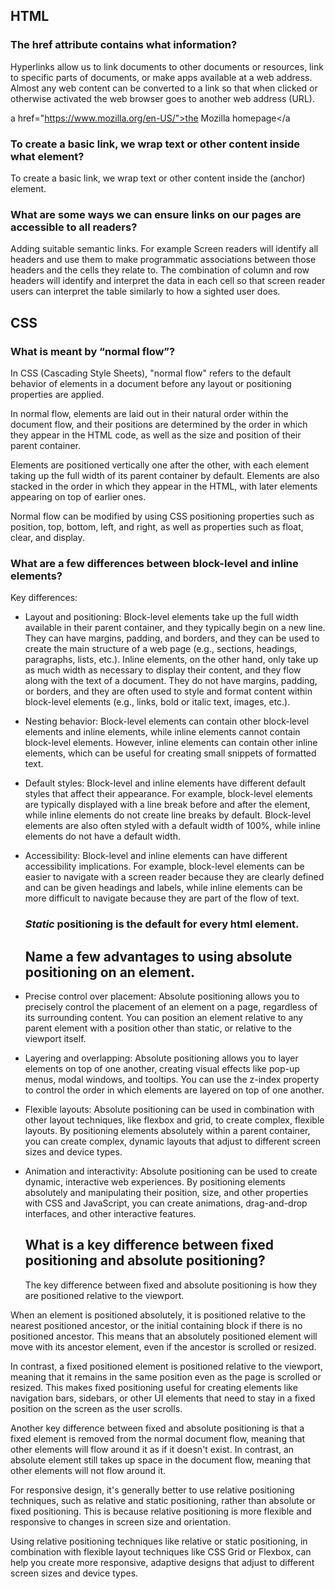 ## HTML 
### The href attribute contains what information?

Hyperlinks allow us to link documents to other documents or resources, link to specific parts of documents, or make apps available at a web address. Almost any web content can be converted to a link so that when clicked or otherwise activated the web browser goes to another web address (URL).

  a href="https://www.mozilla.org/en-US/">the Mozilla homepage</a
  
 ### To create a basic link, we wrap text or other content inside what element?
 
 To create a basic link, we wrap text or other content inside the <a> (anchor) element.
  
  ### What are some ways we can ensure links on our pages are accessible to all readers?
  
  Adding suitable semantic links. For example Screen readers will identify all headers and use them to make programmatic associations between those headers and the cells they relate to. The combination of column and row headers will identify and interpret the data in each cell so that screen reader users can interpret the table similarly to how a sighted user does.
  
  ## CSS
  
  ### What is meant by “normal flow”?
  
  In CSS (Cascading Style Sheets), "normal flow" refers to the default behavior of elements in a document before any layout or positioning properties are applied.

In normal flow, elements are laid out in their natural order within the document flow, and their positions are determined by the order in which they appear in the HTML code, as well as the size and position of their parent container.

Elements are positioned vertically one after the other, with each element taking up the full width of its parent container by default. Elements are also stacked in the order in which they appear in the HTML, with later elements appearing on top of earlier ones.

Normal flow can be modified by using CSS positioning properties such as position, top, bottom, left, and right, as well as properties such as float, clear, and display.

  ### What are a few differences between block-level and inline elements?
  
 Key differences:

- Layout and positioning: Block-level elements take up the full width available in their parent container, and they typically begin on a new line. They can have margins, padding, and borders, and they can be used to create the main structure of a web page (e.g., sections, headings, paragraphs, lists, etc.). Inline elements, on the other hand, only take up as much width as necessary to display their content, and they flow along with the text of a document. They do not have margins, padding, or borders, and they are often used to style and format content within block-level elements (e.g., links, bold or italic text, images, etc.).

- Nesting behavior: Block-level elements can contain other block-level elements and inline elements, while inline elements cannot contain block-level elements. However, inline elements can contain other inline elements, which can be useful for creating small snippets of formatted text.

- Default styles: Block-level and inline elements have different default styles that affect their appearance. For example, block-level elements are typically displayed with a line break before and after the element, while inline elements do not create line breaks by default. Block-level elements are also often styled with a default width of 100%, while inline elements do not have a default width.

- Accessibility: Block-level and inline elements can have different accessibility implications. For example, block-level elements can be easier to navigate with a screen reader because they are clearly defined and can be given headings and labels, while inline elements can be more difficult to navigate because they are part of the flow of text.
  
  ### <em> Static </em> positioning is the default for every html element.
  
  ## Name a few advantages to using absolute positioning on an element.
  
 - Precise control over placement: Absolute positioning allows you to precisely control the placement of an element on a page, regardless of its surrounding content. You can position an element relative to any parent element with a position other than static, or relative to the viewport itself.

- Layering and overlapping: Absolute positioning allows you to layer elements on top of one another, creating visual effects like pop-up menus, modal windows, and tooltips. You can use the z-index property to control the order in which elements are layered on top of one another.

- Flexible layouts: Absolute positioning can be used in combination with other layout techniques, like flexbox and grid, to create complex, flexible layouts. By positioning elements absolutely within a parent container, you can create complex, dynamic layouts that adjust to different screen sizes and device types.

- Animation and interactivity: Absolute positioning can be used to create dynamic, interactive web experiences. By positioning elements absolutely and manipulating their position, size, and other properties with CSS and JavaScript, you can create animations, drag-and-drop interfaces, and other interactive features.
  
  ## What is a key difference between fixed positioning and absolute positioning?
  
  The key difference between fixed and absolute positioning is how they are positioned relative to the viewport.

When an element is positioned absolutely, it is positioned relative to the nearest positioned ancestor, or the initial containing block if there is no positioned ancestor. This means that an absolutely positioned element will move with its ancestor element, even if the ancestor is scrolled or resized.

In contrast, a fixed positioned element is positioned relative to the viewport, meaning that it remains in the same position even as the page is scrolled or resized. This makes fixed positioning useful for creating elements like navigation bars, sidebars, or other UI elements that need to stay in a fixed position on the screen as the user scrolls.

Another key difference between fixed and absolute positioning is that a fixed element is removed from the normal document flow, meaning that other elements will flow around it as if it doesn't exist. In contrast, an absolute element still takes up space in the document flow, meaning that other elements will not flow around it.

  For responsive design, it's generally better to use relative positioning techniques, such as relative and static positioning, rather than absolute or fixed positioning. This is because relative positioning is more flexible and responsive to changes in screen size and orientation. 
  
   Using relative positioning techniques like relative or static positioning, in combination with flexible layout techniques like CSS Grid or Flexbox, can help you create more responsive, adaptive designs that adjust to different screen sizes and device types.
